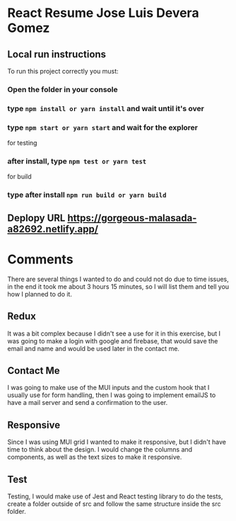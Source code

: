 # React Resume Jose Luis Devera Gomez

## Local run instructions

To run this project correctly you must:

### Open the folder in your console

### type `npm install or yarn install` and wait until it's over

### type `npm start or yarn start` and wait for the explorer

for testing

### after install, type `npm test or yarn test`

for build

### type after install `npm run build or yarn build`

## Deplopy URL https://gorgeous-malasada-a82692.netlify.app/

# Comments

There are several things I wanted to do and could not do due to time issues, in the end it took me about 3 hours 15 minutes, so I will list them and tell you how I planned to do it.

## Redux

It was a bit complex because I didn't see a use for it in this exercise, but I was going to make a login with google and firebase, that would save the email and name and would be used later in the contact me.

## Contact Me

I was going to make use of the MUI inputs and the custom hook that I usually use for form handling, then I was going to implement emailJS to have a mail server and send a confirmation to the user.

## Responsive

Since I was using MUI grid I wanted to make it responsive, but I didn't have time to think about the design. I would change the columns and components, as well as the text sizes to make it responsive.

## Test

Testing, I would make use of Jest and React testing library to do the tests, create a folder outside of src and follow the same structure inside the src folder.

